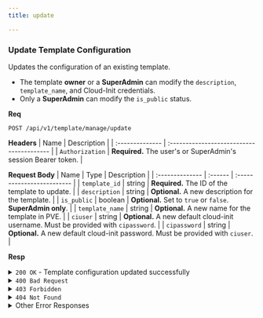 ```yaml
---
title: update

---
```


### Update Template Configuration

Updates the configuration of an existing template.
- The template **owner** or a **SuperAdmin** can modify the `description`, `template_name`, and Cloud-Init credentials.
- Only a **SuperAdmin** can modify the `is_public` status.

**Req**
```
POST /api/v1/template/manage/update
```

**Headers**
| Name            | Description                               |
| :-------------- | :---------------------------------------- |
| `Authorization` | **Required.** The user's or SuperAdmin's session Bearer token. |

**Request Body**
| Name            | Type    | Description                |
| :-------------- | :------ | :------------------------- |
| `template_id`   | string  | **Required.** The ID of the template to update. |
| `description`   | string  | **Optional.** A new description for the template. |
| `is_public`     | boolean | **Optional.** Set to `true` or `false`. **SuperAdmin only**. |
| `template_name` | string  | **Optional.** A new name for the template in PVE. |
| `ciuser`        | string  | **Optional.** A new default cloud-init username. Must be provided with `cipassword`. |
| `cipassword`    | string  | **Optional.** A new default cloud-init password. Must be provided with `ciuser`. |

**Resp**
<details>
<summary><code>200 OK</code> - Template configuration updated successfully</summary>

```json
{
  "code": 200,
  "message": "Template configuration updated successfully",
  "data": "60d0fe4f5311236168a109e2" // The updated template's ID
}
```
</details>

<details>
<summary><code>400 Bad Request</code></summary>
Possible `message` values:
* `"Missing required field: template_id"`
* `"Both ciuser and cipassword must be provided and non-empty"`
* `"Invalid template name: name contains invalid characters or is too long"`
```json
{ "code": 400, "message": "...", "data": null }
```
</details>

<details>
<summary><code>403 Forbidden</code></summary>
Possible `message` values:
* `"Access denied: You don't have permission to update this template"`
* `"Access denied: Only superadmin can modify template public status"`
```json
{ "code": 403, "message": "...", "data": null }
```
</details>

<details>
<summary><code>404 Not Found</code></summary>
```json
{ "code": 404, "message": "Template not found", "data": null }
```
</details>

<details>
<summary>Other Error Responses</summary>
Also supports `401 Unauthorized` and `500 Internal Server Error` for PVE API failures.
</details>